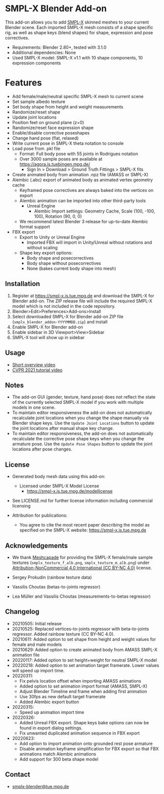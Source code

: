 # SMPL-X Blender Add-on

This add-on allows you to add [SMPL-X](https://smpl-x.is.tue.mpg.de) skinned meshes to your current Blender scene. Each imported SMPL-X mesh consists of a shape specific rig, as well as shape keys (blend shapes) for shape, expression and pose correctives.

+ Requirements: Blender 2.80+, tested with 3.1.0
+ Additional dependencies: None
+ Used SMPL-X model: SMPL-X v1.1 with 10 shape components, 10 expression components

# Features
+ Add female/male/neutral specific SMPL-X mesh to current scene
+ Set sample albedo texture
+ Set body shape from height and weight measurements
+ Randomize/reset shape
+ Update joint locations
+ Position feet on ground plane (z=0)
+ Randomize/reset face expression shape
+ Enable/disable corrective poseshapes
+ Change hand pose (flat, relaxed)
+ Write current pose in SMPL-X theta notation to console
+ Load pose from .pkl file
    + Format: Full body pose with 55 joints in Rodrigues notation
    + Over 3000 sample poses are available at https://agora.is.tuebingen.mpg.de/
        + Sign In > Download > Ground Truth Fittings > SMPL-X fits
+ Create animated body from animation .npz file (AMASS or SMPL-X)
+ Alembic (.abc) export of animated body as animated vertex geometry cache
    + Keyframed pose correctives are always baked into the vertices on export
    + Alembic animation can be imported into other third-party tools
        + Unreal Engine
            + Alembic Import settings: Geometry Cache, Scale (100, -100, 100), Rotation (90, 0, 0)
    + We recommend latest Blender 3 release for up-to-date Alembic format support
+ FBX export
    + Export to Unity or Unreal Engine
        + Imported FBX will import in Unity/Unreal without rotations and without scaling
    + Shape key export options: 
        + Body shape and posecorrectives
        + Body shape without posecorrectives
        + None (bakes current body shape into mesh)

## Installation
1. Register at https://smpl-x.is.tue.mpg.de and download the SMPL-X for Blender add-on. The ZIP release file will include the required SMPL-X model which is not included in the code repository.
2. Blender>Edit>Preferences>Add-ons>Install
3. Select downloaded SMPL-X for Blender add-on ZIP file (`smplx_blender_addon-YYYYMMDD.zip`) and install
4. Enable SMPL-X for Blender add-on
5. Enable sidebar in 3D Viewport>View>Sidebar
6. SMPL-X tool will show up in sidebar

## Usage
+ [Short overview video](https://www.youtube.com/watch?v=DY2k29Jef94)
+ [CVPR 2021 tutorial video](https://www.youtube.com/watch?v=m8i00zG6mZI&t=107s)

## Notes
+ The add-on GUI (gender, texture, hand pose) does not reflect the state of the currently selected SMPL-X model if you work with multiple models in one scene.
+ To maintain editor responsiveness the add-on does not automatically recalculate joint locations when you change the shape manually via Blender shape keys. Use the `Update Joint Locations` button to update the joint locations after manual shape key change.
+ To maintain editor responsiveness, the add-on does not automatically recalculate the corrective pose shape keys when you change the armature pose. Use the `Update Pose Shapes` button to update the joint locations after pose changes.

## License
+ Generated body mesh data using this add-on:
    + Licensed under SMPL-X Model License
        + https://smpl-x.is.tue.mpg.de/modellicense

+ See LICENSE.md for further license information including commercial licensing

+ Attribution for publications: 
    + You agree to cite the most recent paper describing the model as specified on the SMPL-X website: https://smpl-x.is.tue.mpg.de

## Acknowledgements
+ We thank [Meshcapade](https://meshcapade.com/) for providing the SMPL-X female/male sample textures (`smplx_texture_f_alb.png`, `smplx_texture_m_alb.png`) under [Attribution-NonCommercial 4.0 International (CC BY-NC 4.0)](https://creativecommons.org/licenses/by-nc/4.0/) license.

+ Sergey Prokudin (rainbow texture data)

+ Vassilis Choutas (betas-to-joints regressor)

+ Lea Müller and Vassilis Choutas (measurements-to-betas regressor)

## Changelog
+ 20210505: Initial release
+ 20210525: Replaced vertices-to-joints regressor with beta-to-joints regressor. Added rainbow texture (CC BY-NC 4.0).
+ 20210611: Added option to set shape from height and weight values for female and male models
+ 20210629: Added option to create animated body from AMASS SMPL-X animation file
+ 20220117: Added option to set height+weight for neutral SMPL-X model
+ 20220218: Added option to set animation target framerate. Lower values will speed up import time.
+ 20220311:
  + Fix pelvis location offset when importing AMASS animations
  + Added option to set animation import format (AMASS, SMPL-X)
  + Adjust Blender Timeline end frame when adding first animation
  + Use 30fps as new default target framerate
  + Added Alembic export button
+ 20220315:
  + Speed up animation import time
+ 20220326:
  + Added Unreal FBX export. Shape keys bake options can now be found in export dialog settings.
  + Fix unwanted duplicated animation sequence in FBX export
+ 20220623:
  + Add option to import animation onto grounded rest pose armature
  + Disable animation keyframe simplification for FBX export so that FBX animations match Alembic animations
  + Add support for 300 beta shape model

## Contact
+ smplx-blender@tue.mpg.de
